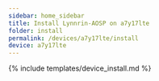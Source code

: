 ```yaml
---
sidebar: home_sidebar
title: Install Lynnrin-AOSP on a7y17lte
folder: install
permalink: /devices/a7y17lte/install
device: a7y17lte
---
```

{% include templates/device_install.md %}
